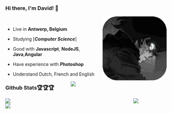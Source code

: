 ### Hi there, I'm David! 👋
<div>
 
<img src="gifpf.gif.gif" align="right" width="200" />

<br/>
 
- Live in **Antwerp, Belgium**

- Studying [***Computer Science***]

- Good with **Javascript**, **NodeJS**, **Java**,**Angular**

- Have experience with **Photoshop**


- Understand Dutch, French and English
  </p>

<img src="https://i.pinimg.com/originals/0e/37/f0/0e37f08b574c88be3b46e89a0092a7d1.jpg" width="300" align="right" />



  
### Github Stats🏆🏆🏆
 

<img align="left" width="400" src="https://github-readme-stats.vercel.app/api?username=daviddierckx&show_icons=true&theme=radical" />

<img align="left" width="400" src="https://github-readme-stats.vercel.app/api/top-langs/?username=daviddierckx&hide=html&theme=radical" />

<img align="" width="400" src="https://github-readme-streak-stats.herokuapp.com/?user=daviddierckx&theme=radical" />
</div>





 
